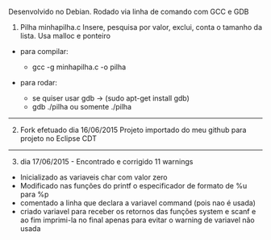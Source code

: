   Desenvolvido no Debian. Rodado via linha de comando com GCC e GDB 

1) Pilha
  minhapilha.c
  Insere, pesquisa por valor, exclui, conta o tamanho da lista.
  Usa malloc e ponteiro 

  * para compilar:
    * gcc -g minhapilha.c -o pilha

  * para rodar:
    * se quiser usar gdb -> (sudo apt-get install gdb)
    * gdb ./pilha  ou somente ./pilha 
_________________________________________________________________________

2) Fork efetuado dia 16/06/2015
Projeto importado do meu github para projeto no Eclipse CDT

_________________________________________________________________________

3) dia 17/06/2015 - Encontrado e corrigido 11 warnings

* Inicializado as variaveis char com valor zero
* Modificado nas funções do printf o especificador de formato de %u para %p
* comentado a linha que declara a variavel command (pois nao é usada)
* criado variavel para receber os retornos das funções system e scanf e ao fim imprimi-la no final apenas para evitar o warning de variavel não usada

 

     
